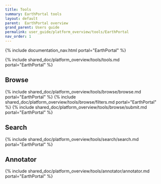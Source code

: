```yaml
---
title: Tools
summary: EarthPortal tools
layout: default
parent:  EarthPortal overview
grand_parent: Users guide
permalink: user_guide/platform_overview/tools/EarthPortal
nav_order: 1
---
```


{% include documentation_nav.html portal="EarthPortal" %}

{% include shared_doc/platform_overview/tools/tools.md portal="EarthPortal" %}

## Browse
{% include shared_doc/platform_overview/tools/browse/browse.md portal="EarthPortal" %}
{% include shared_doc/platform_overview/tools/browse/filters.md portal="EarthPortal" %}
{% include shared_doc/platform_overview/tools/browse/submit.md portal="EarthPortal" %}

## Search
{% include shared_doc/platform_overview/tools/search/search.md portal="EarthPortal" %}

## Annotator
{% include shared_doc/platform_overview/tools/annotator/annotator.md portal="EarthPortal" %}

